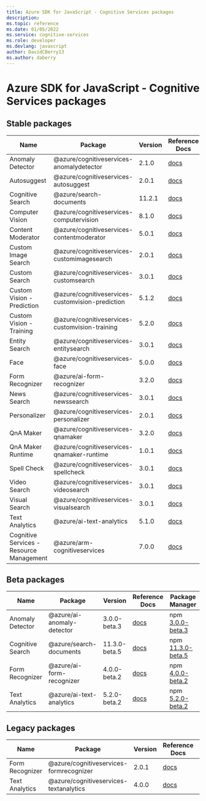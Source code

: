 ```yaml
---
title: Azure SDK for JavaScript - Cognitive Services packages
description: 
ms.topic: reference
ms.date: 01/05/2022
ms.service: cognitive-services
ms.role: developer
ms.devlang: javascript
author: DavidCBerry13
ms.author: daberry
---
```


# Azure SDK for JavaScript - Cognitive Services packages

## Stable packages

| Name                  | Package              | Version          | Reference Docs         | Package Manager                |
|-----------------------|----------------------|------------------|------------------------|--------------------------------|
| Anomaly Detector | @azure/cognitiveservices-anomalydetector | 2.1.0 | [docs](/azure/javascript/sdk/sdk-demo2/cognitive-services/cognitiveservices-anomalydetector/azure-cognitiveservices-anomalydetector/stable)  | npm [2.1.0](https://www.npmjs.com/package/%40azure%2Fcognitiveservices-anomalydetector) |
| Autosuggest | @azure/cognitiveservices-autosuggest | 2.0.1 | [docs](/azure/javascript/sdk/sdk-demo2/cognitive-services/cognitiveservices-autosuggest/azure-cognitiveservices-autosuggest/stable)  | npm [2.0.1](https://www.npmjs.com/package/%40azure%2Fcognitiveservices-autosuggest) |
| Cognitive Search | @azure/search-documents | 11.2.1 | [docs](/azure/javascript/sdk/sdk-demo2/cognitive-services/search-documents/azure-search-documents/stable)  | npm [11.2.1](https://www.npmjs.com/package/%40azure%2Fsearch-documents) |
| Computer Vision | @azure/cognitiveservices-computervision | 8.1.0 | [docs](/azure/javascript/sdk/sdk-demo2/cognitive-services/cognitiveservices-computervision/azure-cognitiveservices-computervision/stable)  | npm [8.1.0](https://www.npmjs.com/package/%40azure%2Fcognitiveservices-computervision) |
| Content Moderator | @azure/cognitiveservices-contentmoderator | 5.0.1 | [docs](/azure/javascript/sdk/sdk-demo2/cognitive-services/cognitiveservices-contentmoderator/azure-cognitiveservices-contentmoderator/stable)  | npm [5.0.1](https://www.npmjs.com/package/%40azure%2Fcognitiveservices-contentmoderator) |
| Custom Image Search | @azure/cognitiveservices-customimagesearch | 2.0.1 | [docs](/azure/javascript/sdk/sdk-demo2/cognitive-services/cognitiveservices-customimagesearch/azure-cognitiveservices-customimagesearch/stable)  | npm [2.0.1](https://www.npmjs.com/package/%40azure%2Fcognitiveservices-customimagesearch) |
| Custom Search | @azure/cognitiveservices-customsearch | 3.0.1 | [docs](/azure/javascript/sdk/sdk-demo2/cognitive-services/cognitiveservices-customsearch/azure-cognitiveservices-customsearch/stable)  | npm [3.0.1](https://www.npmjs.com/package/%40azure%2Fcognitiveservices-customsearch) |
| Custom Vision - Prediction | @azure/cognitiveservices-customvision-prediction | 5.1.2 | [docs](/azure/javascript/sdk/sdk-demo2/cognitive-services/cognitiveservices-customvision-prediction/azure-cognitiveservices-customvision-prediction/stable)  | npm [5.1.2](https://www.npmjs.com/package/%40azure%2Fcognitiveservices-customvision-prediction) |
| Custom Vision - Training | @azure/cognitiveservices-customvision-training | 5.2.0 | [docs](/azure/javascript/sdk/sdk-demo2/cognitive-services/cognitiveservices-customvision-training/azure-cognitiveservices-customvision-training/stable)  | npm [5.2.0](https://www.npmjs.com/package/%40azure%2Fcognitiveservices-customvision-training) |
| Entity Search | @azure/cognitiveservices-entitysearch | 3.0.1 | [docs](/azure/javascript/sdk/sdk-demo2/cognitive-services/cognitiveservices-entitysearch/azure-cognitiveservices-entitysearch/stable)  | npm [3.0.1](https://www.npmjs.com/package/%40azure%2Fcognitiveservices-entitysearch) |
| Face | @azure/cognitiveservices-face | 5.0.0 | [docs](/azure/javascript/sdk/sdk-demo2/cognitive-services/cognitiveservices-face/azure-cognitiveservices-face/stable)  | npm [5.0.0](https://www.npmjs.com/package/%40azure%2Fcognitiveservices-face) |
| Form Recognizer | @azure/ai-form-recognizer | 3.2.0 | [docs](/azure/javascript/sdk/sdk-demo2/cognitive-services/ai-form-recognizer/azure-ai-form-recognizer/stable)  | npm [3.2.0](https://www.npmjs.com/package/%40azure%2Fai-form-recognizer) |
| News Search | @azure/cognitiveservices-newssearch | 3.0.1 | [docs](/azure/javascript/sdk/sdk-demo2/cognitive-services/cognitiveservices-newssearch/azure-cognitiveservices-newssearch/stable)  | npm [3.0.1](https://www.npmjs.com/package/%40azure%2Fcognitiveservices-newssearch) |
| Personalizer | @azure/cognitiveservices-personalizer | 2.0.1 | [docs](/azure/javascript/sdk/sdk-demo2/cognitive-services/cognitiveservices-personalizer/azure-cognitiveservices-personalizer/stable)  | npm [2.0.1](https://www.npmjs.com/package/%40azure%2Fcognitiveservices-personalizer) |
| QnA Maker | @azure/cognitiveservices-qnamaker | 3.2.0 | [docs](/azure/javascript/sdk/sdk-demo2/cognitive-services/cognitiveservices-qnamaker/azure-cognitiveservices-qnamaker/stable)  | npm [3.2.0](https://www.npmjs.com/package/%40azure%2Fcognitiveservices-qnamaker) |
| QnA Maker Runtime | @azure/cognitiveservices-qnamaker-runtime | 1.0.1 | [docs](/azure/javascript/sdk/sdk-demo2/cognitive-services/cognitiveservices-qnamaker-runtime/azure-cognitiveservices-qnamaker-runtime/stable)  | npm [1.0.1](https://www.npmjs.com/package/%40azure%2Fcognitiveservices-qnamaker-runtime) |
| Spell Check | @azure/cognitiveservices-spellcheck | 3.0.1 | [docs](/azure/javascript/sdk/sdk-demo2/cognitive-services/cognitiveservices-spellcheck/azure-cognitiveservices-spellcheck/stable)  | npm [3.0.1](https://www.npmjs.com/package/%40azure%2Fcognitiveservices-spellcheck) |
| Video Search | @azure/cognitiveservices-videosearch | 3.0.1 | [docs](/azure/javascript/sdk/sdk-demo2/cognitive-services/cognitiveservices-videosearch/azure-cognitiveservices-videosearch/stable)  | npm [3.0.1](https://www.npmjs.com/package/%40azure%2Fcognitiveservices-videosearch) |
| Visual Search | @azure/cognitiveservices-visualsearch | 3.0.1 | [docs](/azure/javascript/sdk/sdk-demo2/cognitive-services/cognitiveservices-visualsearch/azure-cognitiveservices-visualsearch/stable)  | npm [3.0.1](https://www.npmjs.com/package/%40azure%2Fcognitiveservices-visualsearch) |
| Text Analytics | @azure/ai-text-analytics | 5.1.0 | [docs](/azure/javascript/sdk/sdk-demo2/cognitive-services/ai-text-analytics/azure-ai-text-analytics/stable)  | npm [5.1.0](https://www.npmjs.com/package/%40azure%2Fai-text-analytics) |
| Cognitive Services - Resource Management | @azure/arm-cognitiveservices | 7.0.0 | [docs](/azure/javascript/sdk/sdk-demo2/cognitive-services/arm-cognitiveservices/azure-arm-cognitiveservices/stable)  | npm [7.0.0](https://www.npmjs.com/package/%40azure%2Farm-cognitiveservices) |
 

## Beta packages

| Name                  | Package              | Version          | Reference Docs         | Package Manager                |
|-----------------------|----------------------|------------------|------------------------|--------------------------------|
| Anomaly Detector | @azure/ai-anomaly-detector | 3.0.0-beta.3 | [docs](/azure/javascript/sdk/sdk-demo2/cognitive-services/ai-anomaly-detector/azure-ai-anomaly-detector/beta)  | npm [3.0.0-beta.3](https://www.npmjs.com/package/%40azure%2Fai-anomaly-detector%403.0.0-beta.3) |
| Cognitive Search | @azure/search-documents | 11.3.0-beta.5 | [docs](/azure/javascript/sdk/sdk-demo2/cognitive-services/search-documents/azure-search-documents/beta)  | npm [11.3.0-beta.5](https://www.npmjs.com/package/%40azure%2Fsearch-documents%4011.3.0-beta.5) |
| Form Recognizer | @azure/ai-form-recognizer | 4.0.0-beta.2 | [docs](/azure/javascript/sdk/sdk-demo2/cognitive-services/ai-form-recognizer/azure-ai-form-recognizer/beta)  | npm [4.0.0-beta.2](https://www.npmjs.com/package/%40azure%2Fai-form-recognizer%404.0.0-beta.2) |
| Text Analytics | @azure/ai-text-analytics | 5.2.0-beta.2 | [docs](/azure/javascript/sdk/sdk-demo2/cognitive-services/ai-text-analytics/azure-ai-text-analytics/beta)  | npm [5.2.0-beta.2](https://www.npmjs.com/package/%40azure%2Fai-text-analytics%405.2.0-beta.2) |
 


## Legacy packages

| Name                  | Package              | Version          | Reference Docs         | Package Manager                |
|-----------------------|----------------------|------------------|------------------------|--------------------------------|
| Form Recognizer | @azure/cognitiveservices-formrecognizer | 2.0.1 | [docs](/azure/javascript/sdk/sdk-demo2/cognitive-services/legacy/cognitiveservices-formrecognizer/azure-cognitiveservices-formrecognizer/legacy)  | npm [2.0.1](https://www.npmjs.com/package/%40azure%2Fcognitiveservices-formrecognizer%402.0.1) |
| Text Analytics | @azure/cognitiveservices-textanalytics | 4.0.0 | [docs](/azure/javascript/sdk/sdk-demo2/cognitive-services/legacy/cognitiveservices-textanalytics/azure-cognitiveservices-textanalytics/legacy)  | npm [4.0.0](https://www.npmjs.com/package/%40azure%2Fcognitiveservices-textanalytics%404.0.0) |
 